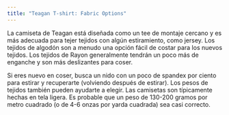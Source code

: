 ```yaml
---
title: "Teagan T-shirt: Fabric Options"
---
```


La camiseta de Teagan está diseñada como un tee de montaje cercano y es más adecuada para tejer tejidos con algún estiramiento, como jersey. Los tejidos de algodón son a menudo una opción fácil de costar para los nuevos tejidos. Los tejidos de Rayon generalmente tendrán un poco más de enganche y son más deslizantes para coser.

<Tip>
Si eres nuevo en coser, busca un nido con un poco de spandex por ciento para estirar y recuperarte (volviendo después de estirar). Los pesos de tejidos también pueden ayudarte a elegir. Las camisetas son típicamente hechas en tela ligera. Es probable que un peso de 130-200 gramos por metro cuadrado (o de 4-6 onzas por yarda cuadrada) sea casi correcto.
</Tip>

